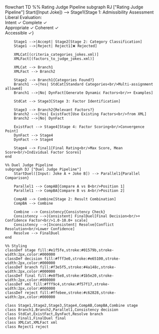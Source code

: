 flowchart TD
    %% Rating Judge Pipeline
    subgraph RJ ["Rating Judge Pipeline"]
        Start([Input Joke]) --> Stage1{Stage 1: Admissibility Assessment<br/>Liberal Evaluation:<br/>Intent ✓ Complete ✓<br/>Appropriate ✓ Coherent ✓<br/>Accessible ✓}
        
        Stage1 -->|Accept| Stage2[Stage 2: Category Classification]
        Stage1 -->|Reject| Reject1[❌ Rejected]
        
        XMLCat[(criteria_categories_jokes.xml)]
        XMLFact[(factors_to_judge_jokes.xml)]
        
        XMLCat --> Branch1
        XMLFact --> Branch2
        
        Stage2 --> Branch1{Categories Found?}
        Branch1 -->|Yes| StdCat[Standard Categories<br/>Multi-assignment allowed]
        Branch1 -->|No| DynFact[Generate Dynamic Factors<br/>+ Examples]
        
        StdCat --> Stage3[Stage 3: Factor Identification]
        
        Stage3 --> Branch2{Relevant Factors?}
        Branch2 -->|Yes| ExistFact[Use Existing Factors<br/>from XML]
        Branch2 -->|No| DynFact
        
        ExistFact --> Stage4[Stage 4: Factor Scoring<br/>Convergence Point]
        DynFact --> Stage4
        DynFact --> Stage4
        
        Stage4 --> Final1[Final Rating<br/>Max Score, Mean Score<br/>Individual Factor Scores]
    end
    
    %% Duel Judge Pipeline
    subgraph DJ ["Duel Judge Pipeline"]
        StartDuel([Input: Joke A + Joke B]) --> Parallel1{Parallel Comparison}
        
        Parallel1 --> CompAB[Compare A vs B<br/>Position 1]
        Parallel1 --> CompBA[Compare B vs A<br/>Position 2]
        
        CompAB --> Combine[Stage 2: Result Combination]
        CompBA --> Combine
        
        Combine --> Consistency{Consistency Check}
        Consistency -->|Consistent| FinalDuel[Final Decision<br/>+ Confidence Factor<br/>1.0-10.0+ scale]
        Consistency -->|Inconsistent| Resolve[Conflict Resolution<br/>Lower Confidence]
        Resolve --> FinalDuel
    end
    
    %% Styling
    classDef stage fill:#e1f5fe,stroke:#01579b,stroke-width:2px,color:#000000
    classDef decision fill:#fff3e0,stroke:#e65100,stroke-width:2px,color:#000000
    classDef branch fill:#f3e5f5,stroke:#4a148c,stroke-width:2px,color:#000000
    classDef final fill:#e8f5e8,stroke:#1b5e20,stroke-width:2px,color:#000000
    classDef xml fill:#fff9c4,stroke:#f57f17,stroke-width:2px,color:#000000
    classDef reject fill:#ffebee,stroke:#c62828,stroke-width:2px,color:#000000
    
    class Stage1,Stage2,Stage3,Stage4,CompAB,CompBA,Combine stage
    class Branch1,Branch2,Parallel1,Consistency decision
    class StdCat,ExistFact,DynFact,Resolve branch
    class Final1,FinalDuel final
    class XMLCat,XMLFact xml
    class Reject1 reject